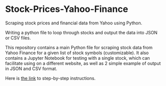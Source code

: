 # Stock-Prices-Yahoo-Finance
Scraping stock prices and financial data from Yahoo using Python.

Writing a python file to loop through stocks and output the data into JSON or CSV files.

This repository contains a main Python file for scraping stock data from Yahoo Finance for a given list of stock symbols (customizable). It also contains a Jupyter Notebook for testing with a single stock, which can facilitate using on a different website, as well as 2 simple example of output in JSON and CSV format.

Here is [the link](https://ethanbradberry.notion.site/Scraping-Data-with-Beautiful-Soup-e391791df6e848cd9920a55661ab7b5d?pvs=4) to step-by-step instructions.
